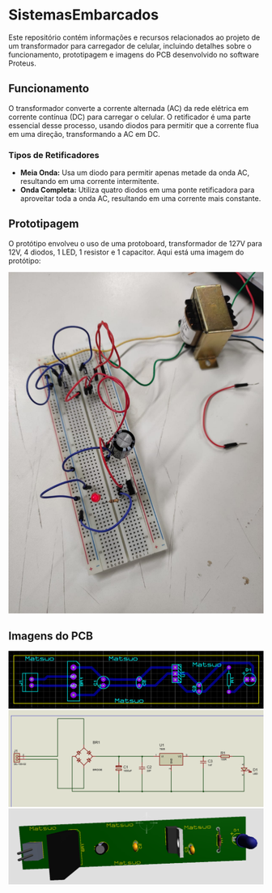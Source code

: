 # SistemasEmbarcados


Este repositório contém informações e recursos relacionados ao projeto de um transformador para carregador de celular, incluindo detalhes sobre o funcionamento, prototipagem e imagens do PCB desenvolvido no software Proteus.

## Funcionamento

O transformador converte a corrente alternada (AC) da rede elétrica em corrente contínua (DC) para carregar o celular. O retificador é uma parte essencial desse processo, usando diodos para permitir que a corrente flua em uma direção, transformando a AC em DC.

### Tipos de Retificadores
- **Meia Onda:** Usa um diodo para permitir apenas metade da onda AC, resultando em uma corrente intermitente.
- **Onda Completa:** Utiliza quatro diodos em uma ponte retificadora para aproveitar toda a onda AC, resultando em uma corrente mais constante.

## Prototipagem

O protótipo envolveu o uso de uma protoboard, transformador de 127V para 12V, 4 diodos, 1 LED, 1 resistor e 1 capacitor. Aqui está uma imagem do protótipo:

![Protótipo](img/img4.jpg)

## Imagens do PCB

![Imagem 1](img/img1.png)
![Imagem 2](img/img2.png)
![Imagem 3](img/img3.png)

